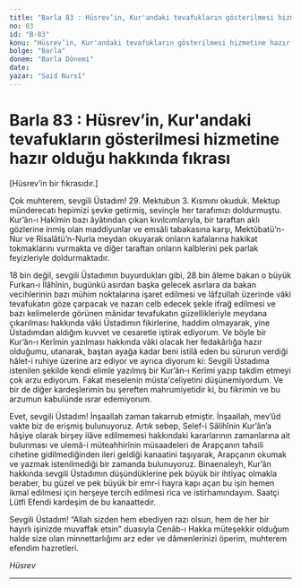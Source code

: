```yaml
---
title: "Barla 83 : Hüsrev’in, Kur'andaki tevafukların gösterilmesi hizmetine hazır olduğu hakkında fıkrası"
no: 83
id: "B-83"
konu: "Hüsrev’in, Kur'andaki tevafukların gösterilmesi hizmetine hazır olduğu hakkında fıkrası"
bolge: "Barla"
donem: "Barla Dönemi"
date: 
yazar: "Said Nursî"
---
```


# Barla 83 : Hüsrev’in, Kur'andaki tevafukların gösterilmesi hizmetine hazır olduğu hakkında fıkrası

<p class="takdim">[Hüsrev’in bir fıkrasıdır.]</p>

Çok muhterem, sevgili Üstadım! 29. Mektubun 3. Kısmını okuduk. Mektup münderecatı hepimizi şevke getirmiş, sevinçle her tarafımızı doldurmuştu. Kur’ân-ı Hakîmin bazı âyâtından çıkan kıvılcımlarıyla, bir taraftan aklı gözlerine inmiş olan maddiyunlar ve emsâli tabakasına karşı, Mektûbatü’n-Nur ve Risalâtü’n-Nurla meydan okuyarak onların kafalarına hakikat tokmaklarını vurmakta ve diğer taraftan onların kalblerini pek parlak feyizleriyle doldurmaktadır.

18 bin değil, sevgili Üstadımın buyurdukları gibi, 28 bin âleme bakan o büyük Furkan-ı İlâhînin, bugünkü asırdan başka gelecek asırlara da bakan vecihlerinin bazı mühim noktalarına işaret edilmesi ve lâfzullah üzerinde vâki tevafukatın göze çarpacak ve nazarı celb edecek şekle ifrağ edilmesi ve bazı kelimelerde görünen mânidar tevafukatın güzellikleriyle meydana çıkarılması hakkında vâki Üstadımın fikirlerine, haddim olmayarak, yine Üstadımdan aldığım kuvvet ve cesaretle iştirak ediyorum. Ve böyle bir Kur’ân-ı Kerîmin yazılması hakkında vâki olacak her fedakârlığa hazır olduğumu, utanarak, baştan ayağa kadar beni istilâ eden bu sürurun verdiği hâlet-i ruhiye üzerine arz ediyor ve ayrıca diyorum ki: Sevgili Üstadıma istenilen şekilde kendi elimle yazılmış bir Kur’ân-ı Kerîmi yazıp takdim etmeyi çok arzu ediyorum. Fakat meselenin müsta'celiyetini düşünemiyordum. Ve bir de diğer kardeşlerimin bu şereften mahrumiyetidir ki, bu fikrimin ve bu arzumun kabulünde ısrar edemiyorum.

Evet, sevgili Üstadım! İnşaallah zaman takarrub etmiştir. İnşaallah, mev’ûd vakte biz de erişmiş bulunuyoruz. Artık sebep, Selef-i Sâlihînin Kur’ân’a hâşiye olarak birşey ilâve edilmemesi hakkındaki kararlarının zamanlarına ait bulunması ve ulemâ-i müteahhirînin müsaadeleri de Arapçanın tahsili cihetine gidilmediğinden ileri geldiği kanaatini taşıyarak, Arapçanın okumak ve yazmak istenilmediği bir zamanda bulunuyoruz. Binaenaleyh, Kur’ân hakkında sevgili Üstadımın düşündüklerine pek büyük bir ihtiyaç olmakla beraber, bu güzel ve pek büyük bir emr-i hayra kapı açan bu işin hemen ikmal edilmesi için herşeye tercih edilmesi rica ve istirhamındayım. Saatçi Lütfi Efendi kardeşim de bu kanaattedir.

Sevgili Üstadım! “Allah sizden hem ebediyen razı olsun, hem de her bir hayırlı işinizde muvaffak etsin” duasıyla Cenâb-ı Hakka müteşekkir olduğum halde size olan minnettarlığımı arz eder ve dâmenlerinizi öperim, muhterem efendim hazretleri.

*Hüsrev*

***
